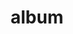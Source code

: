 ---
layout: album
resource: facebook
title: "album"
description: "masonry"
active: gallery
header-img: "img/gallery-bg.jpg"
album-title: "my 9th album"
images:
  - image_path: HQT/quan_ngan/4/868427345329857_449968961_868427341996524_183442283853308612_n.jpg
  - image_path: HQT/quan_ngan/4/868427345329857_450099939_868466371992621_8702106488339726779_n.jpg
  - image_path: HQT/quan_ngan/4/868427345329857_450228530_868466331992625_166651880348608832_n.jpg
  - image_path: HQT/quan_ngan/4/868427345329857_453160039_880489124123679_2673132383705244285_n.jpg
  - image_path: HQT/quan_ngan/4/868427345329857_453165708_880489114123680_1336050370891905198_n.jpg
  - image_path: HQT/quan_ngan/4/868427345329857_453212777_880489020790356_5044466687074888727_n.jpg
  - image_path: HQT/quan_ngan/4/868427345329857_453213914_880489037457021_7983479794189742225_n.jpg
  - image_path: HQT/quan_ngan/4/868427345329857_454442915_886700846835840_7039364335139616859_n.jpg
  - image_path: HQT/quan_ngan/4/868427345329857_455254198_890993463073245_3305098763629598137_n.jpg
  - image_path: HQT/quan_ngan/4/871955104977081_460456818_917573157081942_9047723716966590172_n.jpg
  - image_path: HQT/quan_ngan/4/871955104977081_460485995_917573187081939_2555378987035487377_n.jpg
  - image_path: HQT/quan_ngan/4/884170440422214_453265195_881736813998910_5699962868642884527_n.jpg
  - image_path: HQT/quan_ngan/4/884170440422214_453623353_884170677088857_6642843529221065210_n.jpg
  - image_path: HQT/quan_ngan/4/884170440422214_453903456_884170683755523_3992972675400844661_n.jpg
  - image_path: HQT/quan_ngan/4/884170440422214_453904821_884170717088853_5937793692256900795_n.jpg
  - image_path: HQT/quan_ngan/4/884170440422215_449835227_871955474977044_1921893814689401389_n.jpg
  - image_path: HQT/quan_ngan/4/884170440422215_450777338_871955511643707_4720101785160089748_n.jpg
  - image_path: HQT/quan_ngan/4/884170440422215_451050596_871955504977041_5665785822765839933_n.jpg
  - image_path: HQT/quan_ngan/4/884170440422215_461682394_926187432887181_3319904244747661137_n.jpg
  - image_path: HQT/quan_ngan/4/884170440422215_461687418_926186682887256_9150643842174381521_n.jpg
---